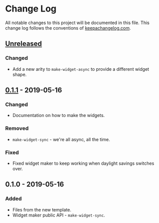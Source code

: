 # Change Log
All notable changes to this project will be documented in this file. This change log follows the conventions of [keepachangelog.com](http://keepachangelog.com/).

## [Unreleased]
### Changed
- Add a new arity to `make-widget-async` to provide a different widget shape.

## [0.1.1] - 2019-05-16
### Changed
- Documentation on how to make the widgets.

### Removed
- `make-widget-sync` - we're all async, all the time.

### Fixed
- Fixed widget maker to keep working when daylight savings switches over.

## 0.1.0 - 2019-05-16
### Added
- Files from the new template.
- Widget maker public API - `make-widget-sync`.

[Unreleased]: https://github.com/your-name/book-living-clojure/compare/0.1.1...HEAD
[0.1.1]: https://github.com/your-name/book-living-clojure/compare/0.1.0...0.1.1
